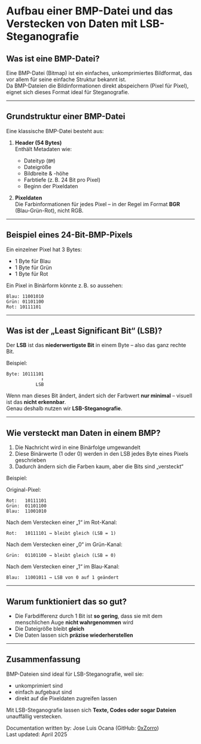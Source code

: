 # Aufbau einer BMP-Datei und das Verstecken von Daten mit LSB-Steganografie

## Was ist eine BMP-Datei?

Eine BMP-Datei (Bitmap) ist ein einfaches, unkomprimiertes Bildformat, das vor allem für seine einfache Struktur bekannt ist.  
Da BMP-Dateien die Bildinformationen direkt abspeichern (Pixel für Pixel), eignet sich dieses Format ideal für Steganografie.

---

## Grundstruktur einer BMP-Datei

Eine klassische BMP-Datei besteht aus:

1. **Header (54 Bytes)**  
   Enthält Metadaten wie:
   - Dateityp (`BM`)
   - Dateigröße
   - Bildbreite & -höhe
   - Farbtiefe (z. B. 24 Bit pro Pixel)
   - Beginn der Pixeldaten

2. **Pixeldaten**  
   Die Farbinformationen für jedes Pixel – in der Regel im Format **BGR** (Blau-Grün-Rot), nicht RGB.

---

## Beispiel eines 24-Bit-BMP-Pixels

Ein einzelner Pixel hat 3 Bytes:

- 1 Byte für Blau
- 1 Byte für Grün
- 1 Byte für Rot

Ein Pixel in Binärform könnte z. B. so aussehen:
```
Blau: 11001010
Grün: 01101100
Rot: 10111101
```

---

## Was ist der „Least Significant Bit“ (LSB)?

Der **LSB** ist das **niederwertigste Bit** in einem Byte – also das ganz rechte Bit.

Beispiel:
```
Byte: 10111101
             ↑
           LSB
```

Wenn man dieses Bit ändert, ändert sich der Farbwert **nur minimal** – visuell ist das **nicht erkennbar**.  
Genau deshalb nutzen wir **LSB-Steganografie**.

---

## Wie versteckt man Daten in einem BMP?

1. Die Nachricht wird in eine Binärfolge umgewandelt
2. Diese Binärwerte (1 oder 0) werden in den LSB jedes Byte eines Pixels geschrieben
3. Dadurch ändern sich die Farben kaum, aber die Bits sind „versteckt“

Beispiel:

Original-Pixel:
```
Rot:   10111101
Grün:  01101100
Blau:  11001010
```

Nach dem Verstecken einer „1“ im Rot-Kanal:
```
Rot:   10111101 → bleibt gleich (LSB = 1)
```

Nach dem Verstecken einer „0“ im Grün-Kanal:
```
Grün:  01101100 → bleibt gleich (LSB = 0)
```

Nach dem Verstecken einer „1“ im Blau-Kanal:
```
Blau:  11001011 → LSB von 0 auf 1 geändert
```

---

## Warum funktioniert das so gut?

- Die Farbdifferenz durch 1 Bit ist **so gering**, dass sie mit dem menschlichen Auge **nicht wahrgenommen** wird
- Die Dateigröße bleibt **gleich**
- Die Daten lassen sich **präzise wiederherstellen**

---

## Zusammenfassung

BMP-Dateien sind ideal für LSB-Steganografie, weil sie:
- unkomprimiert sind
- einfach aufgebaut sind
- direkt auf die Pixeldaten zugreifen lassen

Mit LSB-Steganografie lassen sich **Texte, Codes oder sogar Dateien** unauffällig verstecken.


Documentation written by: Jose Luis Ocana (GitHub: [0xZorro](https://github.com/0xZorro))  
Last updated: April 2025